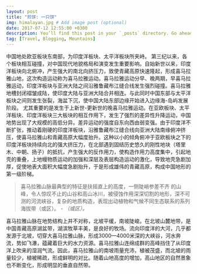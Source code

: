 ```yaml
---
layout: post
title: "煎饼: 一只饼"
img: himalayan.jpg # Add image post (optional)
date: 2017-07-12 12:55:00 +0300
description: You’ll find this post in your `_posts` directory. Go ahead and edit it and re-build the site to see your changes. # Add post description (optional)
tag: [Travel, Blogging, Mountains]
---
```

中国地处欧亚板块东南部，为印度洋板块、太平洋板块所夹峙。
第三纪以来，各个板块相互碰撞，对中国现代地貌格局和演变发生重要影响。自始新世以来，印度洋板块向北俯冲，产生强大的南北向挤压力，致使青藏高原快速隆起，形成喜马拉雅山地，这次构造运动称为喜马拉雅运动。喜马拉雅运动分早、晚两期，早喜马拉雅运动，印度洋板块与亚洲大陆之间沿雅鲁藏布江缝合线发生强烈碰撞。喜马拉雅地槽封闭褶皱成陆，使印度大陆与亚洲大陆合并相连。与此同时中国东部与太平洋板块之间则发生张裂，海盆下沉，使中国大陆东部边缘开始进入边缘海-岛屿发展阶段。 
尤其重要的是发生于上新世-更新世的晚喜马拉雅运动。在亚欧板块、太平洋板块、印度洋板块三大板块的相互作用下，发生了强烈的差异性升降运动，中国地势出现了大规模的高低分异。差异运动的强度自东向西由弱变强。由于印度洋不断扩张，推动着刚硬的印度洋板块，沿雅鲁藏布江缝合线向亚洲大陆南缘俯冲挤压，使喜马拉雅山和青藏高原大幅度抬升。这种以小的倾角俯冲于亚欧板块之下的印度洋板块持续向北的强大挤压力，在北部遇到固结历史悠久的刚性地块（塔里木、中朝、扬子）的抵抗，产生强大的反作用力，使构造作用力高度集中，引起地壳的重叠，上地幔物质运动的加强和深层及表层构造运动的激化，导致地壳急剧加厚，促使地表大面积大幅度急剧抬升，于是形成雄伟的青藏高原，构成中国地形的第一级阶梯。

> 喜马拉雅山脉最典型的特征是扶摇直上的高度，一侧陡峭参差不齐 的山峰，令人惊叹不止的山谷和高山冰川，被侵蚀作用深深切割的地形，深不可测的河流峡谷，复杂的地质构造，表现出动植物和气候不同生态联系的系列海拔带（或区）。 <cite>- （或区）。</cite>

喜马拉雅山脉在地势结构上并不对称，北坡平缓，南坡陡峻。在北坡山麓地带，是中国青藏高原湖盆带，湖滨牧草丰美，是良好的牧场。流向印度洋的大河，几乎都发源于北坡，切穿大喜马拉雅山脉，形成3000—4000米深的大峡谷，河水奔流，势如飞瀑，蕴藏着巨大的水力资源。喜马拉雅山连绵成群的高峰挡住了从印度洋上吹来的湿润气流。因此，喜马拉雅山的南坡雨量充沛，植被茂盛，而北坡的雨量较少，植被稀疏，形成鲜明的对比。随着山地高度的增加，高山地区的自然景象也不断变化，形成明显的垂直自然带。
